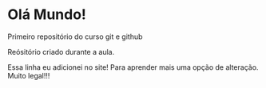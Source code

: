 # Olá Mundo!
 Primeiro repositório do curso git e github

 Reósitório criado durante a aula.


 Essa linha eu adicionei no site! Para aprender mais uma opção de alteração. 
 Muito legal!!!
